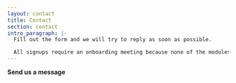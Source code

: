```yaml
---
layout: contact
title: Contact
section: contact
intro_paragraph: |-
  Fill out the form and we will try to reply as soon as possible.

  All signups require an onboarding meeting because none of the modules are automated. They require some human interaction between our teams.
---
```


**Send us a message**
